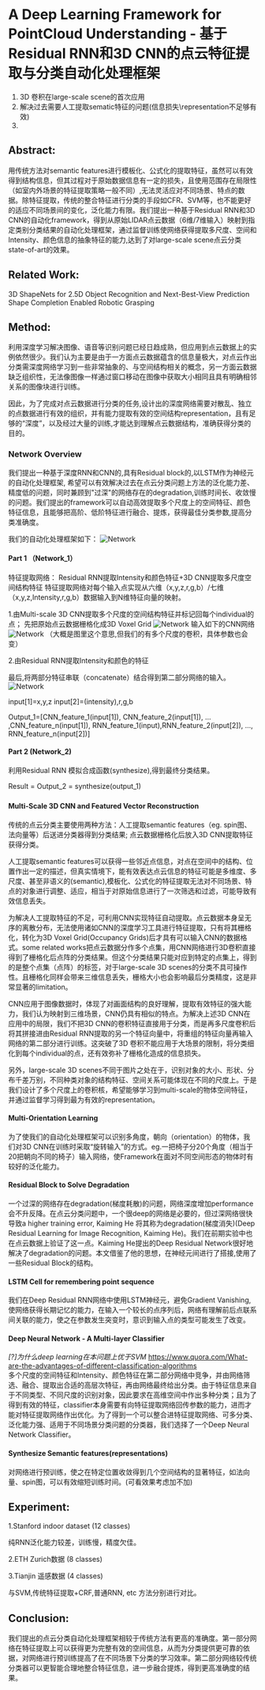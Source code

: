 # A Deep Learning Framework for PointCloud Understanding - 基于Residual RNN和3D CNN的点云特征提取与分类自动化处理框架

1. 3D 卷积在large-scale scene的首次应用
2. 解决过去需要人工提取sematic特征的问题(信息损失\representation不足够有效)
3.

## Abstract:
用传统方法对semantic features进行模板化、公式化的提取特征，虽然可以有效得到结构信息，但其过程对于原始数据信息有一定的损失，且使用范围存在局限性（如室内外场景的特征提取策略一般不同）,无法灵活应对不同场景、特点的数据。除特征提取，传统的整合特征进行分类的手段如CFR、SVM等，也不能更好的适应不同场景间的变化，泛化能力有限。我们提出一种基于Residual RNN和3D CNN的自动化framework，得到从原始LIDAR点云数据（6维/7维输入）映射到指定类别分类结果的自动化处理框架，通过监督训练使网络获得提取多尺度、空间和Intensity、颜色信息的抽象特征的能力,达到了对large-scale scene点云分类state-of-art的效果。  

## Related Work:
3D ShapeNets for 2.5D Object Recognition and Next-Best-View Prediction  
Shape Completion Enabled Robotic Grasping

## Method:

利用深度学习解决图像、语音等识别问题已经日趋成熟，但应用到点云数据上的实例依然很少。我们认为主要是由于一方面点云数据蕴含的信息量极大，对点云作出分类需深度网络学习到一些非常抽象的、与空间结构相关的概念，另一方面云数据缺乏组织性，无法像图像一样通过窗口移动在图像中获取大小相同且具有明确相邻关系的图像块进行训练。

因此，为了完成对点云数据进行分类的任务,设计出的深度网络需要对散乱、独立的点数据进行有效的组织，并有能力提取有效的空间结构representation，且有足够的“深度”，以及经过大量的训练,才能达到理解点云数据结构，准确获得分类的目的。


### Network Overview
我们提出一种基于深度RNN和CNN的,具有Residual block的,以LSTM作为神经元的自动化处理框架, 希望可以有效解决过去在点云分类问题上方法的泛化能力差、精度低的问题，同时兼顾到"过深"的网络存在的degradation,训练时间长、收敛慢的问题。我们提出的framework可以自动高效提取多个尺度上的空间特征、颜色特征信息，且能够把高阶、低阶特征进行融合、提炼，获得最佳分类参数,提高分类准确度。


我们的自动化处理框架如下：
![Network](https://github.com/hardyqr/Learning_Notes_of_DL_Models/blob/master/Point_Cloud_Classification/3DCNN%2BResidualRNN.jpeg)
#### Part 1 （Network_1）
特征提取网络：
Residual RNN提取Intensity和颜色特征+3D CNN提取多尺度空间结构特征
特征提取网络对每个输入点实现从六维（x,y,z,r,g,b）/七维（x,y,z,Intensity,r,g,b）数据输入到N维特征向量的映射。

1.由Multi-scale 3D CNN提取多个尺度的空间结构特征并标记回每个individual的点；
先把原始点云数据栅格化成3D Voxel Grid
![Network](https://github.com/hardyqr/Learning_Notes_of_DL_Models/blob/master/Point_Cloud_Classification/PointcloudtoVoxelgrid.jpeg)
输入如下的CNN网络
![Network](https://github.com/hardyqr/Learning_Notes_of_DL_Models/blob/master/Point_Cloud_Classification/3DCNN.png)
（大概是图里这个意思,但我们的有多个尺度的卷积，具体参数也会变）


2.由Residual RNN提取Intensity和颜色的特征


最后,将两部分特征串联（concatenate）结合得到第二部分网络的输入。
![Network](https://github.com/hardyqr/Learning_Notes_of_DL_Models/blob/master/Point_Cloud_Classification/Combine_Representation.png)

input[1]=x,y,z
input[2]=(intensity),r,g,b

Output_1=[CNN_feature_1(input[1]), CNN_feature_2(input[1]), ... ,CNN_feature_n(input[1]), RNN_feature_1(input),RNN_feature_2(input[2]), ..., RNN_feature_n(input[2])]

#### Part 2 (Network_2)

利用Residual RNN 模拟合成函数(synthesize),得到最终分类结果。

Result = Output_2 = synthesize(output_1)


###
#### Multi-Scale 3D CNN and Featured Vector Reconstruction

传统的点云分类主要使用两种方法：人工提取semantic features（eg. spin图、法向量等）后送进分类器得到分类结果; 点云数据栅格化后放入3D CNN提取特征获得分类。

人工提取semantic features可以获得一些邻近点信息，对点在空间中的结构、位置作出一定的描述，但真实情境下，能有效表达点云信息的特征可能是多维度、多尺度、甚至非语义的(semantic),模板化、公式化的特征提取无法对不同场景、特点的对象进行调整、适应，相当于对原始信息进行了一次筛选和过滤，可能导致有效信息丢失。

为解决人工提取特征的不足，可利用CNN实现特征自动提取。点云数据本身呈无序的离散分布，无法使用诸如CNN的深度学习工具进行特征提取，只有将其栅格化，转化为3D Voxel Grid(Occupancy Grids)后才具有可以输入CNN的数据格式。some related works把点云数据分作多个点集，用CNN网络进行3D卷积直接得到了栅格化后点阵的分类结果。但这个分类结果只能对应到特定的点集上，得到的是整个点集（点阵）的标签，对于large-scale 3D scenes的分类不具可操作性。且栅格化同样会带来三维信息丢失，栅格大小也会影响最后分类精度，这是非常显著的limitation。

CNN应用于图像数据时，体现了对画面结构的良好理解，提取有效特征的强大能力，我们认为映射到三维场景，CNN仍具有相似的特点。为解决上述3D CNN在应用中的局限，我们不把3D CNN的卷积特征直接用于分类，而是再多尺度卷积后将其拼接进由Residual RNN提取的另一个特征向量中，将重组的特征向量再输入网络的第二部分进行训练。这突破了3D 卷积不能应用于大场景的限制，将分类细化到每个individual的点，还有效弥补了栅格化造成的信息损失。

另外，large-scale 3D scenes不同于图片之处在于，识别对象的大小、形状、分布千差万别，不同种类对象的结构特征、空间关系可能体现在不同的尺度上。于是我们设计了多个尺度上的卷积核，希望能够学习到multi-scale的物体空间特征，并通过监督学习得到最为有效的representation。


#### Multi-Orientation Learning
为了使我们的自动化处理框架可以识别多角度，朝向（orientation）的物体，我们对3D CNN在训练时采取“旋转输入”的方式。eg.一把椅子分20个角度（相当于20把朝向不同的椅子）输入网络，使Framework在面对不同空间形态的物体时有较好的泛化能力。

#### Residual Block to Solve Degradation
一个过深的网络存在degradation(梯度耗散)的问题，网络深度增加performance会不升反降。在点云分类问题中，一个很deep的网络是必要的，但过深网络很快导致a higher training error, Kaiming He 将其称为degradation(梯度消失)(Deep Residual Learning for Image Recognition, Kaiming He)。我们在前期实验中也在点云数据上验证了这一点。Kaiming He提出的Deep Residual Network很好地解决了degradation的问题。本文借鉴了他的思想，在神经元间进行了搭接,使用了一些Residual Block的结构。

#### LSTM Cell for remembering point sequence
我们在Deep Residual RNN网络中使用LSTM神经元，避免Gradient Vanishing,使网络获得长期记忆的能力，在输入一个较长的点序列后，网络有理解前后点联系间关联的能力，使之在参数发生突变时，意识到输入点的类型可能发生了改变。

#### Deep Neural Network - A Multi-layer Classifier
*[?]为什么deep learning在本问题上优于SVM*
https://www.quora.com/What-are-the-advantages-of-different-classification-algorithms  
多个尺度的空间特征和Intensity、颜色特征在第二部分网络中竞争，并由网络筛选、融合、提取出合适的高层次特征，再由网络最终给出分类。由于特征信息来自于不同类型、不同尺度的识别对象，因此要求在高维空间中作出多种分类；且为了得到有效的特征，classifier本身需要有向特征提取网络回传参数的能力，进而才能对特征提取网络作出优化。为了得到一个可以整合进特征提取网络、可多分类、泛化能力强、适用于不同场景分类问题的分类器，我们选择了一个Deep Neural Network Classifier。

#### Synthesize Semantic features(representations)
对网络进行预训练，使之在特定位置收敛得到几个空间结构的显著特征，如法向量、spin图，可以有效缩短训练时间。(可看效果考虑加不加)


## Experiment:

1.Stanford indoor dataset (12 classes)

纯RNN泛化能力较差，训练慢，精度欠佳。


2.ETH Zurich数据 (8 classes)

3.Tianjin 遥感数据 (4 classes)

与SVM,传统特征提取+CRF,普通RNN, etc 方法分别进行对比。

## Conclusion:

我们提出的点云分类自动化处理框架相较于传统方法有更高的准确度。第一部分网络在特征提取上可以获得更为完整有效的空间信息，从而为分类提供更可靠的依据，对网络进行预训练提高了在不同场景下分类的学习效率。第二部分网络较传统分类器可以更智能合理地整合特征信息，进一步融合提炼，得到更高准确度的结果。
